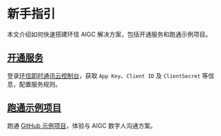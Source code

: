 # 新手指引

本文介绍如何快速搭建环信 AIGC 解决方案，包括开通服务和跑通示例项目。

## [开通服务](aigc_use.html)

登录[环信即时通讯云控制台](https://console.easemob.com/user/login)，获取 `App Key`、`Client ID` 及 `ClientSecret` 等信息，配置服务规则。

## [跑通示例项目](aigc_run_through_demo.html)

跑通 [GitHub 示例项目](https://github.com/easemob/Easemob-AIGCService-Example)，体验与 AIGC 数字人沟通方案。 